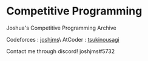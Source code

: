 # Competitive Programming
Joshua's Competitive Programming Archive

Codeforces  : [joshjms](https://codeforces.com/profile/joshjms)\\
AtCoder     : [tsukinousagi](https://atcoder.jp/users/tsukinousagi)

Contact me through discord!
joshjms#5732
